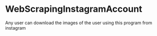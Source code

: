 # WebScrapingInstagramAccount
Any user can download the images of the user using this program from instagram
